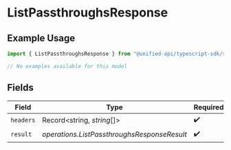 # ListPassthroughsResponse

## Example Usage

```typescript
import { ListPassthroughsResponse } from "@unified-api/typescript-sdk/sdk/models/operations";

// No examples available for this model
```

## Fields

| Field                                       | Type                                        | Required                                    | Description                                 |
| ------------------------------------------- | ------------------------------------------- | ------------------------------------------- | ------------------------------------------- |
| `headers`                                   | Record<string, *string*[]>                  | :heavy_check_mark:                          | N/A                                         |
| `result`                                    | *operations.ListPassthroughsResponseResult* | :heavy_check_mark:                          | N/A                                         |